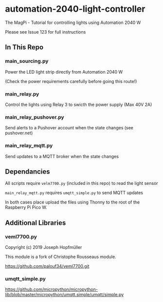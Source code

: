 # automation-2040-light-controller
The MagPi - Tutorial for controlling lights using Automation 2040 W

Please see Issue 123 for full instructions

## In This Repo

### main_sourcing.py

Power the LED light strip directly from Automation 2040 W

(Check the power requirements carefully before going this route!)

### main_relay.py

Control the lights using Relay 3 to swicth the power supply (Max 40V 2A)

### main_relay_pushover.py

Send alerts to a Pushover account when the state changes (see pushover.net)

### main_relay_mqtt.py

Send updates to a MQTT broker when the state changes

## Dependancies

All scripts require `velm7700.py` (included in this repo) to read the light sensor

`main_relay_mqtt.py` requires `umqtt_simple.py` to send MQTT updates

In both cases place upload the files using Thonny to the root of the Raspberry Pi Pico W.

## Additional Libraries

### veml7700.py
Copyright (c) 2019 Joseph Hopfmüller

This module is a fork of Christophe Rousseaus module. 

https://github.com/palouf34/veml7700.git

### umqtt_simple.py
https://github.com/micropython/micropython-lib/blob/master/micropython/umqtt.simple/umqtt/simple.py
